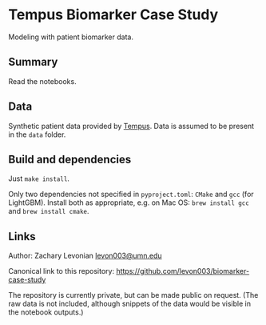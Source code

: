 # Tempus Biomarker Case Study

Modeling with patient biomarker data.

## Summary

Read the notebooks.

## Data

Synthetic patient data provided by [Tempus](https://www.tempus.com).
Data is assumed to be present in the `data` folder.

## Build and dependencies

Just `make install`.

Only two dependencies not specified in `pyproject.toml`: `CMake` and `gcc` (for LightGBM). Install both as appropriate, e.g. on Mac OS: `brew install gcc` and `brew install cmake`.

## Links

Author: Zachary Levonian <levon003@umn.edu>

Canonical link to this repository: https://github.com/levon003/biomarker-case-study

The repository is currently private, but can be made public on request. (The raw data is not included, although snippets of the data would be visible in the notebook outputs.)
